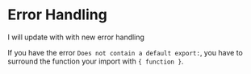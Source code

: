 # Error Handling

I will update with with new error handling

If you have the error `Does not contain a default export:`, you have to surround the function your import with `{ function }`.
